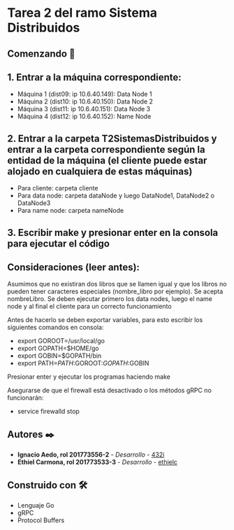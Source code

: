 
# Tarea 2 del ramo Sistema Distribuidos
## Comenzando 🚀

## 1. Entrar a la máquina correspondiente:
- Máquina 1 (dist09: ip 10.6.40.149): Data Node 1
- Máquina 2 (dist10: ip 10.6.40.150): Data Node 2
- Máquina 3 (dist11: ip 10.6.40.151): Data Node 3
- Máquina 4 (dist12: ip 10.6.40.152): Name Node

## 2. Entrar a la carpeta T2SistemasDistribuidos y entrar a la carpeta correspondiente según la entidad de la máquina (el cliente puede estar alojado en cualquiera de estas máquinas)

- Para cliente: carpeta cliente
- Para data node: carpeta dataNode y luego DataNode1, DataNode2 o DataNode3
- Para name node: carpeta nameNode

## 3. Escribir make y presionar enter en la consola para ejecutar el código
## Consideraciones (leer antes):
Asumimos que no existiran dos libros que se llamen igual y que los libros no pueden tener caracteres especiales (nombre_libro por ejemplo). Se acepta nombreLibro.
Se deben ejecutar primero los data nodes, luego el name node y al final el cliente para un correcto funcionamiento


Antes de hacerlo se deben exportar variables, para esto escribir los siguientes comandos en consola:
- export GOROOT=/usr/local/go
- export GOPATH=$HOME/go
- export GOBIN=$GOPATH/bin
- export PATH=$PATH:$GOROOT:$GOPATH:$GOBIN

Presionar enter y ejecutar los programas haciendo make

Asegurarse de que el firewall está desactivado o los métodos gRPC no funcionarán:

- service firewalld stop

## Autores ✒️

* **Ignacio Aedo, rol 201773556-2** - *Desarrollo* - [432i](https://github.com/432i)
* **Ethiel Carmona, rol 201773533-3** - *Desarrollo* - [ethielc](https://github.com/ethielc)

## Construido con 🛠️
* Lenguaje Go
* gRPC
* Protocol Buffers
